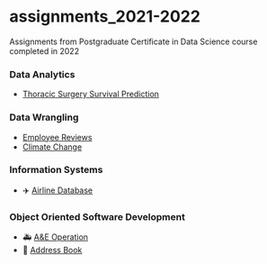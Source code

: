 # assignments_2021-2022
Assignments from Postgraduate Certificate in Data Science course completed in 2022

### Data Analytics
* [Thoracic Surgery Survival Prediction](https://github.com/ayanoyamamoto0/assignments_2021-2022/tree/main/data_analytics)

### Data Wrangling
* [Employee Reviews](https://github.com/ayanoyamamoto0/assignments_2021-2022/tree/main/data_wrangling_1)
* [Climate Change](https://github.com/ayanoyamamoto0/assignments_2021-2022/tree/main/data_wrangling_2)

### Information Systems
* :airplane: [Airline Database](https://github.com/ayanoyamamoto0/assignments_2021-2022/tree/main/mysql)

### Object Oriented Software Development
* :ambulance: [A&E Operation](https://github.com/ayanoyamamoto0/assignments_2021-2022/tree/main/python_2)
* :book: [Address Book](https://github.com/ayanoyamamoto0/assignments_2021-2022/tree/main/python_1)
